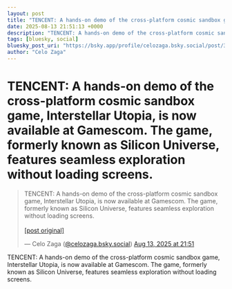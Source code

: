 ```yaml
---
layout: post
title: "TENCENT: A hands-on demo of the cross-platform cosmic sandbox game, Interstellar Utopia, is now available at Gamescom. The game, formerly known as Silicon Universe, features seamless exploration without loading screens."
date: 2025-08-13 21:51:13 +0000
description: "TENCENT: A hands-on demo of the cross-platform cosmic sandbox game, Interstellar Utopia, is now available at Gamescom. The game, formerly known as Silic..."
tags: [bluesky, social]
bluesky_post_uri: "https://bsky.app/profile/celozaga.bsky.social/post/3lwcsnveg762n"
author: "Celo Zaga"
---
```


<h1 class="bluesky-post-title">TENCENT: A hands-on demo of the cross-platform cosmic sandbox game, Interstellar Utopia, is now available at Gamescom. The game, formerly known as Silicon Universe, features seamless exploration without loading screens.</h1>


<blockquote class="bluesky-embed" data-bluesky-uri="at://did:plc:lmh6rennptq77inaztnovw4b/app.bsky.feed.post/3lwcsnveg762n" data-bluesky-embed-color-mode="system">
<p lang="">TENCENT: A hands-on demo of the cross-platform cosmic sandbox game, Interstellar Utopia, is now available at Gamescom. The game, formerly known as Silicon Universe, features seamless exploration without loading screens.<br><br><a href="https://bsky.app/profile/celozaga.bsky.social/post/3lwcsnveg762n">[post original]</a></p>
&mdash; Celo Zaga (<a href="https://bsky.app/profile/did:plc:lmh6rennptq77inaztnovw4b">@celozaga.bsky.social</a>) <a href="https://bsky.app/profile/celozaga.bsky.social/post/3lwcsnveg762n">Aug 13, 2025 at 21:51</a>
</blockquote>
<script async src="https://embed.bsky.app/static/embed.js" charset="utf-8"></script>


<p class="bluesky-post-description">TENCENT: A hands-on demo of the cross-platform cosmic sandbox game, Interstellar Utopia, is now available at Gamescom. The game, formerly known as Silicon Universe, features seamless exploration without loading screens.</p>
